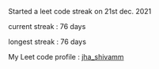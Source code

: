 Started a leet code streak on 21st dec. 2021

current streak : 76 days

longest streak : 76 days

My Leet code profile : [jha_shivamm](https://leetcode.com/jha_shivamm/)


